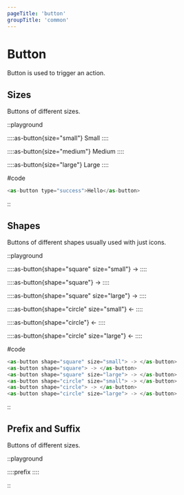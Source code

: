 ```yaml
---
pageTitle: 'button'
groupTitle: 'common'
---
```


# Button

Button is used to trigger an action.

## Sizes

Buttons of different sizes.

::playground

::::as-button{size="small"}
Small
::::

::::as-button{size="medium"}
Medium
::::

::::as-button{size="large"}
Large
::::

#code

```js
<as-button type="success">Hello</as-button>
```

::

## Shapes

Buttons of different shapes usually used with just icons.

::playground

::::as-button{shape="square" size="small"}
->
::::

::::as-button{shape="square"}
->
::::

::::as-button{shape="square" size="large"}
->
::::

::::as-button{shape="circle" size="small"}
<-
::::

::::as-button{shape="circle"}
<-
::::

::::as-button{shape="circle" size="large"}
<-
::::

#code

```js
<as-button shape="square" size="small"> -> </as-button>
<as-button shape="square"> -> </as-button>
<as-button shape="square" size="large"> -> </as-button>
<as-button shape="circle" size="small"> -> </as-button>
<as-button shape="circle"> -> </as-button>
<as-button shape="circle" size="large"> -> </as-button>
```

::

## Prefix and Suffix

Buttons of different sizes.

::playground

::::prefix
::::

::
